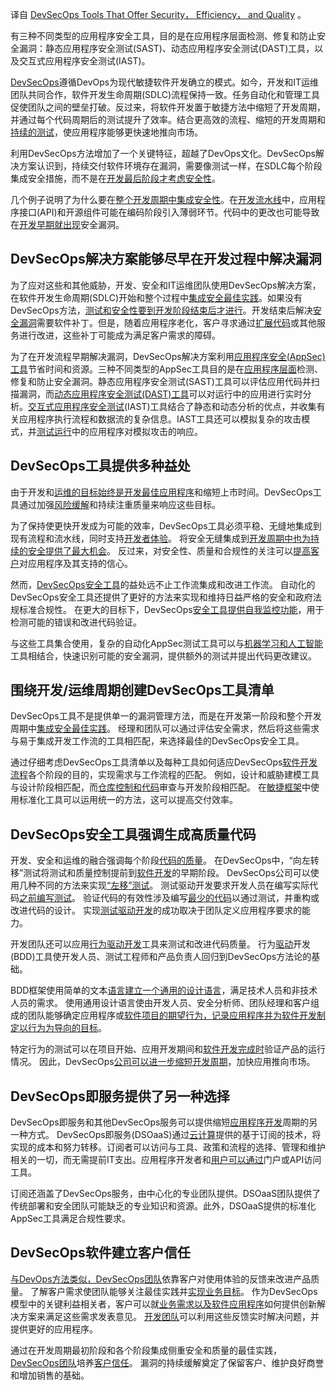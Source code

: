 <!-- 
# 提供安全性、效率和质量的DevSecOps工具
https://cdn.thenewstack.io/media/2023/10/371087c9-plumbing-840835_1280-1024x682.jpg

 -->

译自 [DevSecOps Tools That Offer Security， Efficiency， and Quality](https://thenewstack.io/devsecops-tools-that-offer-security-efficiency-and-quality/) 。

有三种不同类型的应用程序安全工具，目的是在应用程序层面检测、修复和防止安全漏洞：静态应用程序安全测试(SAST)、动态应用程序安全测试(DAST)工具，以及交互式应用程序安全测试(IAST)。

[DevSecOps](https://thenewstack.io/what-is-devsecops/)遵循DevOps为现代敏捷软件开发确立的模式。如今，开发和IT运维团队共同合作，软件开发生命周期(SDLC)流程保持一致。任务自动化和管理工具促使团队之间的壁垒打破。反过来，将软件开发置于敏捷方法中缩短了开发周期，并通过每个代码周期后的测试提升了效率。结合更高效的流程、缩短的开发周期和[持续的测试](https://thenewstack.io/in-the-digital-experience-battlefield-continuous-testing-is-a-secret-weapon/)，使应用程序能够更快速地推向市场。

利用DevSecOps方法增加了一个关键特征，超越了DevOps文化。DevSecOps解决方案认识到，持续交付软件环境存在漏洞，需要像测试一样，在SDLC每个阶段集成安全措施，而不是在[开发最后阶段才考虑安全性](https://thenewstack.io/how-webassembly-offers-secure-development-through-sandboxing/)。

几个例子说明了为什么要在[整个开发周期中集成安全性](https://thenewstack.io/automation-security-sdlc/)。在[开发流水线](https://thenewstack.io/amazon-sagemaker-automates-artificial-intelligence-development-pipeline/)中，应用程序接口(API)和开源组件可能在编码阶段引入薄弱环节。代码中的更改也可能导致在[开发早期就出现](https://thenewstack.io/intel-takes-a-deeper-look-at-software-development/)安全漏洞。

## DevSecOps解决方案能够尽早在开发过程中解决漏洞

为了应对这些和其他威胁，开发、安全和IT运维团队使用DevSecOps解决方案，在软件开发生命周期(SDLC)开始和整个过程中[集成安全最佳实践](https://thenewstack.io/devsecops-implementation-best-practices/)。如果没有DevSecOps方法，[测试和安全性要到开发阶段结束后才进行](https://thenewstack.io/testing-developer-velocity-aws-ec2-vs-lambda-vs-lambda-on-stackery/)。开发结束后解决[安全漏洞](https://thenewstack.io/major-git-security-vulnerability-discovered-causing-github-to-encourage-update-to-git-clients/)需要软件补丁。但是，随着应用程序老化，客户寻求通过[扩展代码](https://thenewstack.io/learning-code-becoming-business-critical/)或其他服务进行改进，这些补丁可能成为满足客户需求的障碍。

为了在开发流程早期解决漏洞，DevSecOps解决方案利用[应用程序安全(AppSec)工具](https://thenewstack.io/top-3-application-security-must-haves/)节省时间和资源。三种不同类型的AppSec工具目的是在[应用程序层面](https://thenewstack.io/ebay-explores-chaos-fault-testing-at-the-application-level/)检测、修复和防止安全漏洞。静态应用程序安全测试(SAST)工具可以评估应用代码并扫描漏洞，而[动态应用程序安全测试(DAST)工具](https://thenewstack.io/why-you-still-need-dynamic-application-security-testing/)可以对运行中的应用进行实时分析。[交互式应用程序安全测试](https://thenewstack.io/interactive-application-security-testing-is-the-next-big-thing-in-appsec/)(IAST)工具结合了静态和动态分析的优点，并收集有关应用程序执行流程和数据流的复杂信息。IAST工具还可以模拟复杂的攻击模式，并[测试运行](https://thenewstack.io/test-run-googles-machine-learning-based-talk-to-books-service/)中的应用程序对模拟攻击的响应。

## DevSecOps工具提供多种益处

由于开发和[运维的目标始终是开发最佳应用程序](https://thenewstack.io/serverless-containers-and-application-operations/)和缩短上市时间。DevSecOps工具通过加强[风险缓解](https://thenewstack.io/mitigate-risk-beyond-the-supply-chain-with-runtime-monitoring/)和持续注重质量来响应这些目标。

为了保持使更快开发成为可能的效率，DevSecOps工具必须平稳、无缝地集成到现有流程和流水线，同时支持[开发者体验](https://thenewstack.io/dont-sacrifice-developer-experience-for-platform-governance/)。 将安全无缝集成到[开发周期中也为持续的安全提供了最大机会](https://thenewstack.io/continuous-development-times-are-a-changin/)。 反过来，对安全性、质量和合规性的关注可以[提高客户](https://thenewstack.io/how-hpe-is-utilizing-openstack/)对应用程序及其支持的信心。

然而，[DevSecOps安全工具](https://thenewstack.io/5-security-principles-to-guide-your-devsecops-journey/)的益处远不止工作流集成和改进工作流。 自动化的DevSecOps安全工具还提供了更好的方法来实现和维持日益严格的安全和政府法规标准合规性。 在更大的目标下，DevSecOps[安全工具提供自我监控功能](https://thenewstack.io/immuta-detect-provides-proactive-reactive-data-security/)，用于检测可能的错误和改进代码验证。

与这些工具集合使用，复杂的自动化AppSec测试工具可以与[机器学习和人工智能](https://thenewstack.io/how-artificial-intelligence-and-machine-learning-is-disrupting-devops/)工具相结合，快速识别可能的安全漏洞，提供额外的测试并提出代码更改建议。

## 围绕开发/运维周期创建DevSecOps工具清单

DevSecOps工具不是提供单一的漏洞管理方法，而是在开发第一阶段和整个开发周期中[集成安全最佳实践](https://thenewstack.io/integrating-security-into-build-processes-signals-devsecops-tipping-point/)。 经理和团队可以通过评估安全需求，然后将这些需求与易于集成开发工作流的工具相匹配，来选择最佳的DevSecOps安全工具。

通过仔细考虑DevSecOps工具清单以及每种工具如何适应DevSecOps[软件开发流程](https://thenewstack.io/modern-effective-software-development-15/)各个阶段的目的，实现需求与工作流程的匹配。 例如，设计和威胁建模工具与设计阶段相匹配，而[仓库控制和代码](https://thenewstack.io/npm-opens-organizations/)审查与开发阶段相匹配。 在[敏捷框架](https://thenewstack.io/search-best-agile-framework-safe-less-another/)中使用标准化工具可以运用统一的方法，这可以提高交付效率。

## DevSecOps安全工具强调生成高质量代码

开发、安全和运维的融合强调每个阶段[代码的质量](https://techbeacon.com/app-dev-testing/3-ways-qa-pros-can-lead-quality-driven-development-devsecops-world)。 在DevSecOps中，“向左转移”测试将测试和质量控制提前到[软件开发](https://thenewstack.io/security-testing-must-be-part-of-software-development-life-cycle/)的早期阶段。 DevSecOps公司可以使用几种不同的方法来实现[“左移”测试](https://thenewstack.io/shift-left-testing-applied-to-kubernetes/)。 测试驱动开发要求开发人员在编写实际代码[之前编写测试](https://www.browserstack.com/guide/what-is-test-driven-development)。 验证代码的有效性涉及编写[最少的代码](https://thenewstack.io/why-your-code-needs-abstraction-layers/)以通过测试，并重构或改进代码的设计。 实现[测试驱动开发](https://thenewstack.io/test-driven-development-with-llms-never-trust-always-verify/)的成功取决于团队定义应用程序要求的能力。

开发团队还可以应用[行为驱动开发](https://thenewstack.io/two-ways-to-get-started-with-behavior-driven-design-bdd/)工具来测试和改进代码质量。 行为[驱动](https://thenewstack.io/microsoft-mobile-developers-moving-to-generic-browsers/)开发(BDD)工具使开发人员、测试工程师和产品负责人回归到DevSecOps方法论的基础。

BDD框架使用简单的文本[语言建立一个通用的设计语言](https://thenewstack.io/all-about-ecstasy-a-language-designed-for-the-cloud/)，满足技术人员和非技术人员的需求。 使用通用设计语言使由开发人员、安全分析师、团队经理和客户组成的团队能够确定应用程序或[软件项目的期望行为，记录应用程序并为软件开发制定以行为为导向的目标](https://thenewstack.io/no-time-for-test-automation/)。

特定行为的测试可以在项目开始、应用开发期间和[软件开发完成时](https://thenewstack.io/how-cdra-completes-the-ci-cd-software-development-lifecycle/)验证产品的运行情况。 因此，DevSecOps[公司可以进一步缩短开发周期](https://thenewstack.io/is-cloud-waste-inevitable-as-companies-move-to-the-cloud/)，加快应用推向市场。

## DevSecOps即服务提供了另一种选择

DevSecOps即服务和其他DevSecOps服务可以提供缩短[应用程序开发](https://thenewstack.io/dotmesh-capturing-state-in-application-development-and-testing-across-multiple-microservices/)周期的另一种方式。 DevSecOps即服务(DSOaaS)通过[云计算](https://thenewstack.io/the-right-sizing-problem-in-cloud-computing-and-how-to-solve-it/)提供的基于订阅的技术，将实现的成本和努力转移。订阅者可以访问与工具、政策和流程的选择、管理和维护相关的一切，而无需提前IT支出。应用程序开发者和[用户可以通过](https://thenewstack.io/gitlab-users-gain-gitter-acquisition/)门户或API访问工具。

订阅还涵盖了DevSecOps服务，由中心化的专业团队提供。DSOaaS团队提供了传统部署和安全团队可能缺乏的专业知识和资源。此外，DSOaaS提供的标准化AppSec工具满足合规性要求。

## DevSecOps软件建立客户信任

[与DevOps方法类似，DevSecOps团队](https://thenewstack.io/devops-devsecops-and-secdevops-offer-different-advantages/)依靠客户对使用体验的反馈来改进产品质量。 了解客户需求使团队能够关注最佳实践并[实现业务目标](https://thenewstack.io/building-the-business-case-for-devsecops/)。 作为DevSecOps模型中的关键利益相关者，客户可以就[业务需求以及软件应用程序](https://thenewstack.io/a-software-bill-of-materials-could-be-a-requirement-for-applications-soon/)如何提供创新解决方案来满足这些需求发表意见。 [开发团队](https://thenewstack.io/the-role-of-embedded-tester-on-devops-development-teams/)可以利用这些反馈实时解决问题，并提供更好的应用程序。

通过在开发周期最初阶段和各个阶段集成侧重安全和质量的最佳实践，[DevSecOps团队](https://thenewstack.io/6-devsecops-metrics-for-devops-and-security-teams-to-share/)培养[客户信任](https://oteemo.com/nine-ways-a-better-devsecops-infrastructure-will-measurably-improve-your-customer-satisfaction/)。 漏洞的持续缓解奠定了保留客户、维护良好商誉和增加销售的基础。